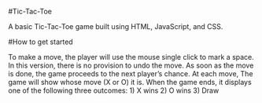 #Tic-Tac-Toe

A basic Tic-Tac-Toe game built using HTML, JavaScript, and CSS.

#How to get started

To make a move, the player will use the mouse single click to mark a space. In this version, there is no provision to undo the move. As soon as the move is done, the game proceeds to the next player’s chance. At each move, The game will show whose move (X or O) it is. When the game ends, it displays one of the following three outcomes: 1) X wins 2) O wins 3) Draw
